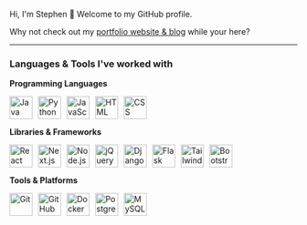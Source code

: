 Hi, I'm Stephen 👋 Welcome to my GitHub profile.

Why not check out my [portfolio website & blog](https://stephen-lunt.dev) while your here?

---

### Languages & Tools I've worked with

**Programming Languages**

<div style="display: inline-flex;">
    <img title="Java" alt="Java" width="40px" style="padding-right:10px;" src="https://cdn.jsdelivr.net/gh/devicons/devicon/icons/java/java-original-wordmark.svg" />
    <img title="Python" alt="Python" width="40px" style="padding-right:10px;" src="https://cdn.jsdelivr.net/gh/devicons/devicon/icons/python/python-original-wordmark.svg" />
    <img title="JavaScript" alt="JavaScript" width="40px" style="padding-right:10px;" src="https://cdn.jsdelivr.net/gh/devicons/devicon/icons/javascript/javascript-original.svg" />
    <img title="HTML" alt="HTML" width="40px" style="padding-right:10px;" src="https://cdn.jsdelivr.net/gh/devicons/devicon/icons/html5/html5-original-wordmark.svg" />
    <img title="CSS" alt="CSS" width="40px" style="padding-right:10px;" src="https://cdn.jsdelivr.net/gh/devicons/devicon/icons/css3/css3-original-wordmark.svg" />
</div>

**Libraries & Frameworks**

<div style="display: inline-flex;">
    <img title="React" alt="React" width="40px" style="padding-right:10px;" src="https://cdn.jsdelivr.net/gh/devicons/devicon/icons/react/react-original-wordmark.svg" />
    <img title="Next.js" alt="Next.js" width="40px" style="padding-right:10px;" src="https://cdn.jsdelivr.net/gh/devicons/devicon/icons/nextjs/nextjs-original.svg" />
    <img title="Node.js" alt="Node.js" width="40px" style="padding-right:10px;" src="https://cdn.jsdelivr.net/gh/devicons/devicon/icons/nodejs/nodejs-original.svg" />
    <img title="jQuery" alt="jQuery" width="40px" style="padding-right:10px;" src="https://cdn.jsdelivr.net/gh/devicons/devicon/icons/jquery/jquery-plain-wordmark.svg" />
    <img title="Django" alt="Django" width="40px" style="padding-right:10px;" src="https://cdn.jsdelivr.net/gh/devicons/devicon/icons/django/django-plain.svg" />
    <img title="Flask" alt="Flask" width="40px" style="padding-right:10px;" src="https://cdn.jsdelivr.net/gh/devicons/devicon/icons/flask/flask-original.svg" />
    <img title="TailwindCSS" alt="TailwindCSS" width="40px" style="padding-right:10px;" src="https://cdn.jsdelivr.net/gh/devicons/devicon/icons/tailwindcss/tailwindcss-plain.svg" />
    <img title="Bootstrap" alt="Bootstrap" width="40px" style="padding-right:10px;" src="https://cdn.jsdelivr.net/gh/devicons/devicon/icons/bootstrap/bootstrap-original.svg" />
</div>

**Tools & Platforms**

<div style="display: inline-flex;">
    <img title="Git" alt="Git" width="40px" style="padding-right:10px;" src="https://cdn.jsdelivr.net/gh/devicons/devicon/icons/git/git-original.svg" />
    <img title="GitHub" alt="GitHub" width="40px" style="padding-right:10px;" src="https://cdn.jsdelivr.net/gh/devicons/devicon/icons/github/github-original.svg" />
    <img title="Docker" alt="Docker" width="40px" style="padding-right:10px;" src="https://cdn.jsdelivr.net/gh/devicons/devicon/icons/docker/docker-original.svg" />
    <img title="PostgresSQL" alt="Postgres" width="40px" style="padding-right:10px;" src="https://cdn.jsdelivr.net/gh/devicons/devicon/icons/postgresql/postgresql-original-wordmark.svg" />
    <img title="MySQL" alt="MySQL" width="40px" style="padding-right:10px;" src="https://cdn.jsdelivr.net/gh/devicons/devicon/icons/mysql/mysql-original-wordmark.svg" />
</div>

